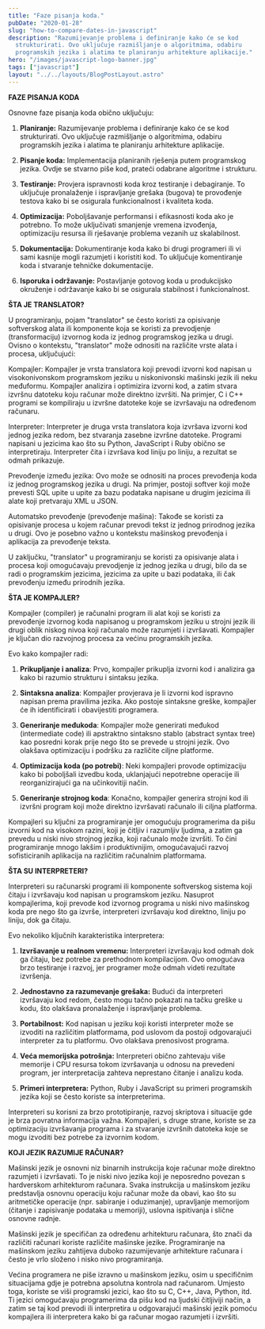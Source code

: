 ```yaml
---
title: "Faze pisanja koda."
pubDate: "2020-01-28"
slug: "how-to-compare-dates-in-javascript"
description: "Razumijevanje problema i definiranje kako će se kod
  strukturirati. Ovo uključuje razmišljanje o algoritmima, odabiru
  programskih jezika i alatima te planiranju arhitekture aplikacije."
hero: "/images/javascript-logo-banner.jpg"
tags: ["javascript"]
layout: "../../layouts/BlogPostLayout.astro"
---
```


**FAZE PISANJA KODA**

Osnovne faze pisanja koda obično uključuju:

1.  **Planiranje:** Razumijevanje problema i definiranje kako će se kod
    strukturirati. Ovo uključuje razmišljanje o algoritmima, odabiru
    programskih jezika i alatima te planiranju arhitekture aplikacije.

2.  **Pisanje koda:** Implementacija planiranih rješenja putem
    programskog jezika. Ovdje se stvarno piše kod, prateći odabrane
    algoritme i strukturu.

3.  **Testiranje:** Provjera ispravnosti koda kroz testiranje i
    debagiranje. To uključuje pronalaženje i ispravljanje grešaka
    (bugova) te provođenje testova kako bi se osigurala funkcionalnost i
    kvaliteta koda.

4.  **Optimizacija:** Poboljšavanje performansi i efikasnosti koda ako
    je potrebno. To može uključivati smanjenje vremena izvođenja,
    optimizaciju resursa ili rješavanje problema vezanih uz
    skalabilnost.

5.  **Dokumentacija:** Dokumentiranje koda kako bi drugi programeri ili
    vi sami kasnije mogli razumjeti i koristiti kod. To uključuje
    komentiranje koda i stvaranje tehničke dokumentacije.

6.  **Isporuka i održavanje:** Postavljanje gotovog koda u produkcijsko
    okruženje i održavanje kako bi se osigurala stabilnost i
    funkcionalnost.

**ŠTA JE TRANSLATOR?**

U programiranju, pojam \"translator\" se često koristi za opisivanje
softverskog alata ili komponente koja se koristi za prevodjenje
(transformaciju) izvornog koda iz jednog programskog jezika u drugi.
Ovisno o kontekstu, \"translator\" može odnositi na različite vrste
alata i procesa, uključujući:

Kompajler: Kompajler je vrsta translatora koji prevodi izvorni kod
napisan u visokonivonskom programskom jeziku u niskonivonski mašinski
jezik ili neku međuformu. Kompajler analizira i optimizira izvorni kod,
a zatim stvara izvršnu datoteku koju računar može direktno izvršiti. Na
primjer, C i C++ programi se kompiliraju u izvršne datoteke koje se
izvršavaju na određenom računaru.

Interpreter: Interpreter je druga vrsta translatora koja izvršava
izvorni kod jednog jezika redom, bez stvaranja zasebne izvršne datoteke.
Programi napisani u jezicima kao što su Python, JavaScript i Ruby obično
se interpretiraju. Interpreter čita i izvršava kod liniju po liniju, a
rezultat se odmah prikazuje.

Prevođenje između jezika: Ovo može se odnositi na proces prevođenja koda
iz jednog programskog jezika u drugi. Na primjer, postoji softver koji
može prevesti SQL upite u upite za bazu podataka napisane u drugim
jezicima ili alate koji pretvaraju XML u JSON.

Automatsko prevođenje (prevođenje mašina): Takođe se koristi za
opisivanje procesa u kojem računar prevodi tekst iz jednog prirodnog
jezika u drugi. Ovo je posebno važno u kontekstu mašinskog prevođenja i
aplikacija za prevođenje teksta.

U zaključku, \"translator\" u programiranju se koristi za opisivanje
alata i procesa koji omogućavaju prevodjenje iz jednog jezika u drugi,
bilo da se radi o programskim jezicima, jezicima za upite u bazi
podataka, ili čak prevođenju između prirodnih jezika.

**ŠTA JE KOMPAJLER?**

Kompajler (compiler) je računalni program ili alat koji se koristi za
prevođenje izvornog koda napisanog u programskom jeziku u strojni jezik
ili drugi oblik niskog nivoa koji računalo može razumjeti i izvršavati.
Kompajler je ključan dio razvojnog procesa za većinu programskih jezika.

Evo kako kompajler radi:

1.  **Prikupljanje i analiza**: Prvo, kompajler prikuplja izvorni kod i
    analizira ga kako bi razumio strukturu i sintaksu jezika.

2.  **Sintaksna analiza**: Kompajler provjerava je li izvorni kod
    ispravno napisan prema pravilima jezika. Ako postoje sintaksne
    greške, kompajler će ih identificirati i obavijestiti programera.

3.  **Generiranje međukoda**: Kompajler može generirati međukod
    (intermediate code) ili apstraktno sintaksno stablo (abstract syntax
    tree) kao posredni korak prije nego što se prevede u strojni jezik.
    Ovo olakšava optimizaciju i podršku za različite ciljne platforme.

4.  **Optimizacija koda (po potrebi)**: Neki kompajleri provode
    optimizaciju kako bi poboljšali izvedbu koda, uklanjajući nepotrebne
    operacije ili reorganizirajući ga na učinkovitiji način.

5.  **Generiranje strojnog koda**: Konačno, kompajler generira strojni
    kod ili izvršni program koji može direktno izvršavati računalo ili
    ciljna platforma.

Kompajleri su ključni za programiranje jer omogućuju programerima da
pišu izvorni kod na visokom razini, koji je čitljiv i razumljiv ljudima,
a zatim ga prevedu u niski nivo strojnog jezika, koji računalo može
izvršiti. To čini programiranje mnogo lakšim i produktivnijim,
omogućavajući razvoj sofisticiranih aplikacija na različitim računalnim
platformama.

**ŠTA SU INTERPRETERI?**

Interpreteri su računarski programi ili komponente softverskog sistema
koji čitaju i izvršavaju kod napisan u programskom jeziku. Nasuprot
kompajlerima, koji prevode kod izvornog programa u niski nivo mašinskog
koda pre nego što ga izvrše, interpreteri izvršavaju kod direktno,
liniju po liniju, dok ga čitaju.

Evo nekoliko ključnih karakteristika interpretera:

1.  **Izvršavanje u realnom vremenu:** Interpreteri izvršavaju kod odmah
    dok ga čitaju, bez potrebe za prethodnom kompilacijom. Ovo omogućava
    brzo testiranje i razvoj, jer programer može odmah videti rezultate
    izvršenja.

2.  **Jednostavno za razumevanje grešaka:** Budući da interpreteri
    izvršavaju kod redom, često mogu tačno pokazati na tačku greške u
    kodu, što olakšava pronalaženje i ispravljanje problema.

3.  **Portabilnost:** Kod napisan u jeziku koji koristi interpreter može
    se izvoditi na različitim platformama, pod uslovom da postoji
    odgovarajući interpreter za tu platformu. Ovo olakšava prenosivost
    programa.

4.  **Veća memorijska potrošnja:** Interpreteri obično zahtevaju više
    memorije i CPU resursa tokom izvršavanja u odnosu na prevedeni
    program, jer interpretacija zahteva neprestano čitanje i analizu
    koda.

5.  **Primeri interpretera:** Python, Ruby i JavaScript su primeri
    programskih jezika koji se često koriste sa interpreterima.

Interpreteri su korisni za brzo prototipiranje, razvoj skriptova i
situacije gde je brza povratna informacija važna. Kompajleri, s druge
strane, koriste se za optimizaciju izvršavanja programa i za stvaranje
izvršnih datoteka koje se mogu izvoditi bez potrebe za izvornim kodom.

**KOJI JEZIK RAZUMIJE RAČUNAR?**

Mašinski jezik je osnovni niz binarnih instrukcija koje računar može
direktno razumjeti i izvršavati. To je niski nivo jezika koji je
neposredno povezan s hardverskom arhitekturom računara. Svaka
instrukcija u mašinskom jeziku predstavlja osnovnu operaciju koju
računar može da obavi, kao što su aritmetičke operacije (npr. sabiranje
i oduzimanje), upravljanje memorijom (čitanje i zapisivanje podataka u
memoriji), uslovna ispitivanja i slične osnovne radnje.

Mašinski jezik je specifičan za određenu arhitekturu računara, što znači
da različiti računari koriste različite mašinske jezike. Programiranje
na mašinskom jeziku zahtijeva duboko razumijevanje arhitekture računara
i često je vrlo složeno i nisko nivo programiranja.

Većina programera ne piše izravno u mašinskom jeziku, osim u specifičnim
situacijama gdje je potrebna apsolutna kontrola nad računarom. Umjesto
toga, koriste se viši programski jezici, kao što su C, C++, Java,
Python, itd. Ti jezici omogućavaju programerima da pišu kod na ljudski
čitljiviji način, a zatim se taj kod prevodi ili interpretira u
odgovarajući mašinski jezik pomoću kompajlera ili interpretera kako bi
ga računar mogao razumjeti i izvršiti.
